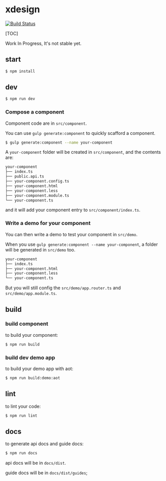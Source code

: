 # xdesign

[![Build Status](https://travis-ci.org/zxhfighter/measure.svg?branch=master)](https://travis-ci.org/zxhfighter/)

[TOC]

Work In Progress, It's not stable yet.

## start

```bash
$ npm install
```

## dev

```bash
$ npm run dev
```

### Compose a component

Component code are in `src/component`.

You can use `gulp generate:component` to quickly scafford a component.

```bash
$ gulp generate:component --name your-component
```

A `your-component` folder will be created in `src/component`, and the contents are:

```bash
your-component
├── index.ts
├── public.api.ts
├── your-component.config.ts
├── your-component.html
├── your-component.less
├── your-component.module.ts
└── your-component.ts
```

and it will add your component entry to `src/component/index.ts`.

### Write a demo for your component

You can then write a demo to test your component in `src/demo`.

When you use `gulp generate:component --name your-component`, a folder will be generated in `src/demo` too.

```bash
your-component
├── index.ts
├── your-component.html
├── your-component.less
└── your-component.ts
```

But you will still config the `src/demo/app.router.ts` and `src/demo/app.module.ts`.

## build


### build component

to build your component:

```bash
$ npm run build
```

### build dev demo app

to build your demo app with aot:

```bash
$ npm run build:demo:aot
```

## lint

to lint your code:

```bash
$ npm run lint
```

## docs

to generate api docs and guide docs:

```bash
$ npm run docs
```

api docs will be in `docs/dist`.

guide docs will be in `docs/dist/guides`;

